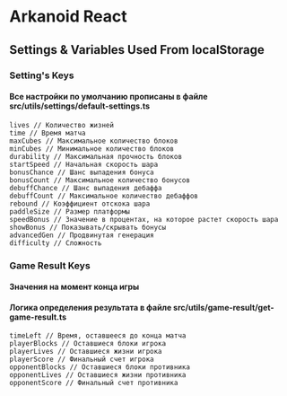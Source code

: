# Arkanoid React


##  Settings & Variables Used From localStorage

### Setting's Keys
#### Все настройки по умолчанию прописаны в файле src/utils/settings/default-settings.ts
```
lives // Количество жизней
time // Время матча
maxCubes // Максимальное количество блоков
minCubes // Минимальное количество блоков
durability // Максимальная прочность блоков
startSpeed // Начальная скорость шара
bonusChance // Шанс выпадения бонуса
bonusCount // Максимальное количество бонусов
debuffChance // Шанс выпадения дебаффа
debuffCount // Максимальное количество дебаффов
rebound // Коэффициент отскока шара
paddleSize // Размер платформы
speedBonus // Значение в процентах, на которое растет скорость шара
showBonus // Показывать/скрывать бонусы
advancedGen // Продвинутая генерация
difficulty // Сложность
```

### Game Result Keys
#### Значения на момент конца игры
#### Логика определения результата в файле src/utils/game-result/get-game-result.ts
```
timeLeft // Время, оставшееся до конца матча
playerBlocks // Оставшиеся блоки игрока
playerLives // Оставшиеся жизни игрока
playerScore // Финальный счет игрока
opponentBlocks // Оставшиеся блоки противника
opponentLives // Оставшиеся жизни противника
opponentScore // Финальный счет противника
```